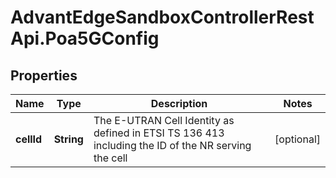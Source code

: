 # AdvantEdgeSandboxControllerRestApi.Poa5GConfig

## Properties
Name | Type | Description | Notes
------------ | ------------- | ------------- | -------------
**cellId** | **String** | The E-UTRAN Cell Identity as defined in ETSI TS 136 413 including the ID of the NR serving the cell | [optional] 


